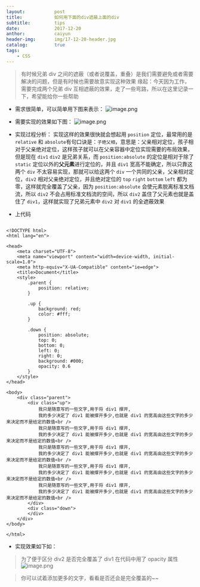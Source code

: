 ```yaml
---
layout:           post
title:            如何用下面的div遮蔽上面的div
subtitle:         tips
date:             2017-12-20
anthor:           caiyun
header-img:       img/17-12-20-header.jpg 
catalog:          true
tags:             
    - CSS
---
```



> 有时候兄弟 div 之间的遮蔽（或者说覆盖，重叠）是我们需要避免或者需要解决的问题，但是有时候也需要故意实现这种效果
> 缘起：今天因为工作，需要完成两个兄弟 div 互相遮蔽的效果，走了一些弯路，所以在这里记录一下，希望能给你一些帮助

* 需求很简单，可以简单用下图来表示：
![image.png](http://upload-images.jianshu.io/upload_images/6970677-7a588b4bcb5cfd21.png?imageMogr2/auto-orient/strip%7CimageView2/2/w/1240)

* 需要实现的效果如下图：
![image.png](http://upload-images.jianshu.io/upload_images/6970677-9c110968b32eb8ed.png?imageMogr2/auto-orient/strip%7CimageView2/2/w/1240)

* 实现过程分析：
实现这样的效果很快就会想起用 `position` 定位，最常用的是 `relative` 和 `absolute`有句口诀是：`子绝父相`，意思是：父亲相对定位，孩子相对于父亲绝对定位，这样孩子就可以在父亲容器中定位实现需要的布局效果，但是现在 `div1`  `div2` 是兄弟关系，而 `position:absolute` 的定位是相对于除了 `static` 定位以外的**父元素**进行定位的，并且 `div1` 宽高不能确定，所以只靠这两个 `div` 不太容易实现，那就可以给这两个 `div` 一个共同的父亲，父亲相对定位，`div2` 相对父亲绝对定位，并且绝对定位的 `top` `right` `bottom` `left` 都为零，这样就完全覆盖了父亲，因为 `position:absolute` 会使元素脱离标准文档流，所以 `div2` 不会占用标准文档流的空间，所以 `div2` 盖住了父元素也就是盖住了 `div1`，这样就实现了兄弟元素中 `div2` 对 `div1` 的全遮蔽效果

* 上代码

```

<!DOCTYPE html>
<html lang="en">

<head>
    <meta charset="UTF-8">
    <meta name="viewport" content="width=device-width, initial-scale=1.0">
    <meta http-equiv="X-UA-Compatible" content="ie=edge">
    <title>Document</title>
    <style>
        .parent {
            position: relative;
        }

        .up {
            background: red;
            color: #fff;
        }

        .down {
            position: absolute;
            top: 0;
            bottom: 0;
            left: 0;
            right: 0;
            background: #000;
            opacity: 0.6
        }
    </style>
</head>

<body>
    <div class="parent">
        <div class="up">
            我只是随意写的一些文字,用于将 div1 撑开,
            我的多少决定了 div1 能被撑开多少,也就是 div1 的宽高由这些文字的多少来决定而不是给定的数值<br />
            我只是随意写的一些文字,用于将 div1 撑开,
            我的多少决定了 div1 能被撑开多少,也就是 div1 的宽高由这些文字的多少来决定而不是给定的数值<br />
            我只是随意写的一些文字,用于将 div1 撑开,
            我的多少决定了 div1 能被撑开多少,也就是 div1 的宽高由这些文字的多少来决定而不是给定的数值<br />
            我只是随意写的一些文字,用于将 div1 撑开,
            我的多少决定了 div1 能被撑开多少,也就是 div1 的宽高由这些文字的多少来决定而不是给定的数值<br />
            我只是随意写的一些文字,用于将 div1 撑开,
            我的多少决定了 div1 能被撑开多少,也就是 div1 的宽高由这些文字的多少来决定而不是给定的数值<br />
        </div>
        <div class="down">
        </div>
    </div>
</body>

</html>

```

* 实现效果如下如：
> 为了便于区分 div2 是否完全覆盖了 div1 在代码中用了 opacity 属性
![image.png](http://upload-images.jianshu.io/upload_images/6970677-3266d9f1d2f23773.png?imageMogr2/auto-orient/strip%7CimageView2/2/w/1240)


> 你可以试着添加更多的文字，看看是否还会是完全覆盖的~~


